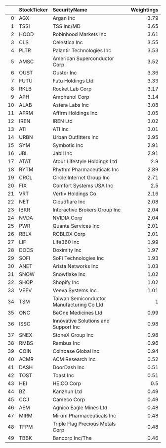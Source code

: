|    | StockTicker   | SecurityName                              |   Weightings |
|---:|:--------------|:------------------------------------------|-------------:|
|  0 | AGX           | Argan Inc                                 |         3.79 |
|  1 | TSSI          | TSS Inc/MD                                |         3.65 |
|  2 | HOOD          | Robinhood Markets Inc                     |         3.61 |
|  3 | CLS           | Celestica Inc                             |         3.55 |
|  4 | PLTR          | Palantir Technologies Inc                 |         3.53 |
|  5 | AMSC          | American Superconductor Corp              |         3.52 |
|  6 | OUST          | Ouster Inc                                |         3.36 |
|  7 | FUTU          | Futu Holdings Ltd                         |         3.33 |
|  8 | RKLB          | Rocket Lab Corp                           |         3.17 |
|  9 | APH           | Amphenol Corp                             |         3.14 |
| 10 | ALAB          | Astera Labs Inc                           |         3.08 |
| 11 | AFRM          | Affirm Holdings Inc                       |         3.05 |
| 12 | IREN          | IREN Ltd                                  |         3.02 |
| 13 | ATI           | ATI Inc                                   |         3.01 |
| 14 | URBN          | Urban Outfitters Inc                      |         2.95 |
| 15 | SYM           | Symbotic Inc                              |         2.91 |
| 16 | JBL           | Jabil Inc                                 |         2.91 |
| 17 | ATAT          | Atour Lifestyle Holdings Ltd              |         2.9  |
| 18 | RYTM          | Rhythm Pharmaceuticals Inc                |         2.89 |
| 19 | CRCL          | Circle Internet Group Inc                 |         2.71 |
| 20 | FIX           | Comfort Systems USA Inc                   |         2.5  |
| 21 | VRT           | Vertiv Holdings Co                        |         2.16 |
| 22 | NET           | Cloudflare Inc                            |         2.08 |
| 23 | IBKR          | Interactive Brokers Group Inc             |         2.04 |
| 24 | NVDA          | NVIDIA Corp                               |         2.04 |
| 25 | PWR           | Quanta Services Inc                       |         2.01 |
| 26 | RBLX          | ROBLOX Corp                               |         2.01 |
| 27 | LIF           | Life360 Inc                               |         1.99 |
| 28 | DOCS          | Doximity Inc                              |         1.97 |
| 29 | SOFI          | SoFi Technologies Inc                     |         1.93 |
| 30 | ANET          | Arista Networks Inc                       |         1.03 |
| 31 | SNOW          | Snowflake Inc                             |         1.02 |
| 32 | SHOP          | Shopify Inc                               |         1.02 |
| 33 | VEEV          | Veeva Systems Inc                         |         1.01 |
| 34 | TSM           | Taiwan Semiconductor Manufacturing Co Ltd |         1    |
| 35 | ONC           | BeOne Medicines Ltd                       |         0.99 |
| 36 | ISSC          | Innovative Solutions and Support Inc      |         0.98 |
| 37 | SNEX          | StoneX Group Inc                          |         0.98 |
| 38 | RMBS          | Rambus Inc                                |         0.96 |
| 39 | COIN          | Coinbase Global Inc                       |         0.94 |
| 40 | ACMR          | ACM Research Inc                          |         0.52 |
| 41 | DASH          | DoorDash Inc                              |         0.51 |
| 42 | TOST          | Toast Inc                                 |         0.51 |
| 43 | HEI           | HEICO Corp                                |         0.5  |
| 44 | BZ            | Kanzhun Ltd                               |         0.49 |
| 45 | CCJ           | Cameco Corp                               |         0.49 |
| 46 | AEM           | Agnico Eagle Mines Ltd                    |         0.48 |
| 47 | MIRM          | Mirum Pharmaceuticals Inc                 |         0.48 |
| 48 | TFPM          | Triple Flag Precious Metals Corp          |         0.48 |
| 49 | TBBK          | Bancorp Inc/The                           |         0.46 |